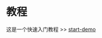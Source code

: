 # 教程

这是一个快速入门教程 >> <a href="https://github.com/yanglebupt/npm-repo/tree/dev/packages/%40ylbupt/three-game-engine/start-demo">start-demo</a>